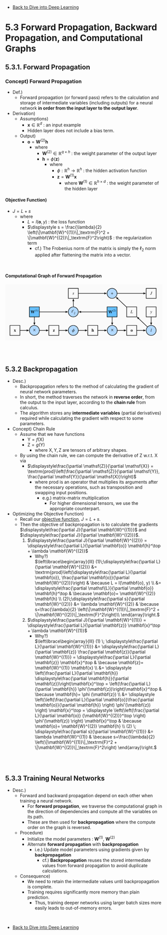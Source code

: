 * [Back to Dive into Deep Learning](../../main.md)

# 5.3 Forward Propagation, Backward Propagation, and Computational Graphs

## 5.3.1. Forward Propagation
### Concept) Forward Propagation
- Def.)
  - Forward propagation (or forward pass) refers to the calculation and storage of intermediate variables (including outputs) for a neural network **in order from the input layer to the output layer**. 
- Derivation)
  - Assumptions)
    - $`\mathbf{x} \in \mathbb{R}^d`$ : an input example
    - Hidden layer does not include a bias term.
  - Output)
    - $\mathbf{o}= \mathbf{W}^{(2)} \mathbf{h}$
      - where
        - $`\mathbf{W}^{(2)} \in \mathbb{R}^{q \times h}`$ : the weight parameter of the output layer
        - $\mathbf{h}= \phi (\mathbf{z})$
          - where
            - $`\phi : \mathbb{R}^h \rightarrow \mathbb{R}^h`$ : the hidden activation function
            - $\mathbf{z}= \mathbf{W}^{(1)} \mathbf{x}$
              - where $`\mathbf{W}^{(1)} \in \mathbb{R}^{h \times d}`$ : the weight parameter of the hidden layer
#### Objective Function)
- $J = L + s$
  - where
    - $L = l(\mathbf{o}, y)$ : the loss function
    - $`\displaystyle s = \frac{\lambda}{2} \left(\|\mathbf{W}^{(1)}\|_\textrm{F}^2 + \|\mathbf{W}^{(2)}\|_\textrm{F}^2\right)`$ : the regularization term
      - cf.) The Frobenius norm of the matrix is simply the $`\ell_2`$ norm applied after flattening the matrix into a vector.

<br>

#### Computational Graph of Forward Propagation
![](images/001.png)

<br><br>

## 5.3.2 Backpropagation
- Desc.)
  - Backpropagation refers to the method of calculating the gradient of neural network parameters.
  - In short, the method traverses the network in **reverse order**, from the output to the input layer, according to the **chain rule** from calculus.
  - The algorithm stores any **intermediate variables** (partial derivatives) required while calculating the gradient with respect to some parameters.
- Concept) Chain Rule
  - Assume that we have functions
    - $`\mathsf{Y}=f(\mathsf{X})`$
    - $`\mathsf{Z}=g(\mathsf{Y})`$
      - where $`\mathsf{X}, \mathsf{Y}, \mathsf{Z}`$ are tensors of arbitrary shapes.
  - By using the chain rule, we can compute the derivative of $\mathsf{Z}$ w.r.t. $\mathsf{X}$ via
    - $`\displaystyle\frac{\partial \mathsf{Z}}{\partial \mathsf{X}} = \textrm{prod}\left(\frac{\partial \mathsf{Z}}{\partial \mathsf{Y}}, \frac{\partial \mathsf{Y}}{\partial \mathsf{X}}\right)`$
      - where $`\textrm{prod}`$ is an operator that multiplies its arguments after the necessary operations, such as transposition and swapping input positions.
        - e.g.) matrix-matrix multiplication
          - For higher dimensional tensors, we use the appropriate counterpart.
- Optimizing the Objective Function)  
  - Recall our [objective function](#objective-function), $J = L+s$.
  - Then the objective of backpropagation is to calculate the gradients $`\displaystyle\frac{\partial J}{\partial \mathbf{W}^{(1)}}`$ and $`\displaystyle\frac{\partial J}{\partial \mathbf{W}^{(2)}}`$.
    1. $`\displaystyle\frac{\partial J}{\partial \mathbf{W}^{(2)}} = \displaystyle\frac{\partial L}{\partial \mathbf{o}} \mathbf{h}^\top + \lambda \mathbf{W}^{(2)}`$
       - Why?)   
            $`\left\lbrace\begin{array}{lll}
            (1)\;\displaystyle\frac{\partial L}{\partial \mathbf{W}^{(2)}} 
            &= \textrm{prod}\left(\displaystyle\frac{\partial L}{\partial \mathbf{o}}, \frac{\partial \mathbf{o}}{\partial \mathbf{W}^{(2)}}\right) & \because L = l(\mathbf{o}, y) \\
            &= \displaystyle\frac{\partial \mathsf{L}}{\partial \mathbf{o}} \mathbf{h}^\top & \because \mathbf{o}= \mathbf{W}^{(2)} \mathbf{h} \\
           (2)\;\displaystyle\frac{\partial s}{\partial \mathbf{W}^{(2)}} 
            &= \lambda \mathbf{W}^{(2)} & \because s=\frac{\lambda}{2} \left(\|\mathbf{W}^{(1)}\|_\textrm{F}^2 + \|\mathbf{W}^{(2)}\|_\textrm{F}^2\right)\\
           \end{array}\right.`$
    2. $`\displaystyle\frac{\partial J}{\partial \mathbf{W}^{(1)}} = \displaystyle\frac{\partial L}{\partial \mathbf{z}} \mathbf{x}^\top + \lambda \mathbf{W}^{(1)}`$
       - Why?)    
           $`\left\lbrace\begin{array}{lll}
              (1) \; \displaystyle\frac{\partial L}{\partial \mathbf{W}^{(1)}}
              &= \displaystyle\frac{\partial L}{\partial \mathbf{z}} \frac{\partial \mathbf{z}}{\partial \mathbf{W}^{(1)}} = \displaystyle\frac{\partial L}{\partial \mathbf{z}} \mathbf{x}^\top & \because \mathbf{z}= \mathbf{W}^{(1)} \mathbf{x} \\
              &= \displaystyle \left(\frac{\partial L}{\partial \mathbf{h}} \displaystyle\frac{\partial \mathbf{h}}{\partial \mathbf{z}}\right)\mathbf{x}^\top = \left(\frac{\partial L}{\partial \mathbf{h}} \phi'(\mathbf{z})\right)\mathbf{x}^\top & \because \mathbf{h}= \phi (\mathbf{z}) \\
              &= \displaystyle \left(\left(\frac{\partial L}{\partial \mathbf{o}}\frac{\partial \mathbf{o}}{\partial \mathbf{h}} \right) \phi'(\mathbf{z}) \right) \mathbf{x}^\top = \displaystyle \left(\left(\frac{\partial L}{\partial \mathbf{o}} {\mathbf{W}^{(2)}}^\top \right) \phi'(\mathbf{z}) \right) \mathbf{x}^\top & \because \mathbf{o}= \mathbf{W}^{(2)} \mathbf{h} \\
              (2) \; \displaystyle\frac{\partial s}{\partial \mathbf{W}^{(1)}} &= \lambda \mathbf{W}^{(1)} & \because s=\frac{\lambda}{2} \left(\|\mathbf{W}^{(1)}\|_\textrm{F}^2 + \|\mathbf{W}^{(2)}\|_\textrm{F}^2\right)
             \end{array}\right.`$

<br><br>

## 5.3.3 Training Neural Networks
- Desc.)
  - Forward and backward propagation depend on each other when training a neural network.
    - For **forward propagation**, we traverse the computational graph in the direction of dependencies and compute all the variables on its path. 
    - These are then used for **backpropagation** where the compute order on the graph is reversed.
  - Procedure)
    - Initialize the model parameters : $\mathbf{W}^{(1)}$, $\mathbf{W}^{(2)}$
    - Alternate **forward propagation** with **backpropagation**
      - i.e.) Update model parameters using gradients given by **backpropagation**
        - cf.) **Backpropagation** reuses the stored intermediate values from forward propagation to avoid duplicate calculations.
  - Consequence)
    - We need to retain the intermediate values until backpropagation is complete.
    - Training requires significantly more memory than plain prediction.
      - Thus, training deeper networks using larger batch sizes more easily leads to out-of-memory errors.


<br>

* [Back to Dive into Deep Learning](../../main.md)
